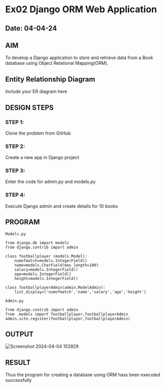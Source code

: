 # Ex02 Django ORM Web Application

## Date: 04-04-24

## AIM
To develop a Django application to store and retrieve data from a Book database using Object Relational Mapping(ORM).

## Entity Relationship Diagram

Include your ER diagram here

## DESIGN STEPS

### STEP 1:
Clone the problem from GitHub

### STEP 2:
Create a new app in Django project

### STEP 3:
Enter the code for admin.py and models.py

### STEP 4:
Execute Django admin and create details for 10 books

## PROGRAM
```
Models.py

from django.db import models
from django.contrib import admin

class footballplayer (models.Model):
    numofmatch=models.IntegerField()
    name=models.CharField(max_length=100)
    salary=models.IntegerField()
    age=models.IntegerField()
    height=models.IntegerField()

class footballplayerAdmin(admin.ModelAdmin):
    list_display=('numofmatch','name','salary','age','height')
```
```
Admin.py

from django.contrib import admin
from .models import footballplayer,footballplayerAdmin
admin.site.register(footballplayer,footballplayerAdmin)

```


## OUTPUT


![Screenshot 2024-04-04 153929](https://github.com/karnashankar/ORM/assets/121109150/971efac9-0a3c-420a-a6cf-4ea741599553)




## RESULT
Thus the program for creating a database using ORM hass been executed successfully

